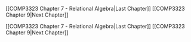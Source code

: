 
[[COMP3323 Chapter 7 - Relational Algebra|Last Chapter]] [[COMP3323 Chapter 9|Next Chapter]]








[[COMP3323 Chapter 7 - Relational Algebra|Last Chapter]] [[COMP3323 Chapter 9|Next Chapter]]
